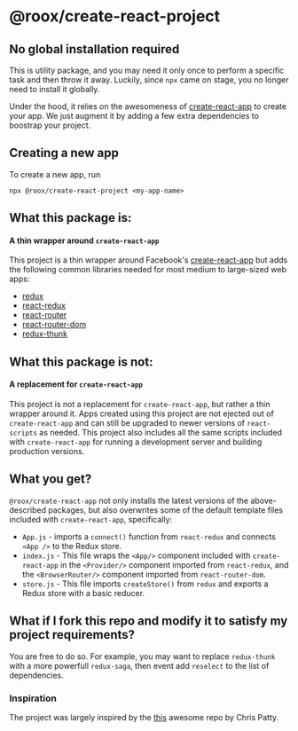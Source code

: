 # @roox/create-react-project

## No global installation required

This is utility package, and you may need it only once to perform a specific task and then throw it away.
Luckily, since `npx` came on stage, you no longer need to install it globally. 

Under the hood, it relies on the awesomeness of [create-react-app](https://github.com/facebookincubator/create-react-app)
to create your app. We just augment it by adding a few extra dependencies to boostrap your project.

## Creating a new app

To create a new app, run
```
npx @roox/create-react-project <my-app-name>
```

## What this package is:

#### A thin wrapper around `create-react-app`
This project is a thin wrapper around Facebook's [create-react-app](https://github.com/facebookincubator/create-react-app) but adds the following common libraries needed for most medium to large-sized web apps:

- [redux](http://redux.js.org/)
- [react-redux](https://github.com/reactjs/react-redux)
- [react-router](https://github.com/ReactTraining/react-router)
- [react-router-dom](https://www.npmjs.com/package/react-router-dom)
- [redux-thunk](https://github.com/gaearon/redux-thunk)

## What this package is not:

#### A replacement for `create-react-app`
This project is not a replacement for `create-react-app`, but rather a thin wrapper around it. Apps created using this project are not ejected out of `create-react-app` and can still be upgraded to newer versions of `react-scripts` as needed. This project also includes all the same scripts included with `create-react-app` for running a development server and building production versions.

## What you get?

`@roox/create-react-app` not only installs the latest versions of the above-described packages, but also overwrites some of the default template files included with `create-react-app`, specifically:

- `App.js` - imports a `connect()` function from `react-redux` and connects `<App />` to the Redux store.
- `index.js` - This file wraps the `<App/>` component included with `create-react-app` in the `<Provider/>` component imported from `react-redux`, and the `<BrowserRouter/>` component imported from `react-router-dom`.
- `store.js` - This file imports `createStore()` from `redux` and exports a Redux store with a basic reducer.

## What if I fork this repo and modify it to satisfy my project requirements?

You are free to do so. For example, you may want to replace `redux-thunk` with a more powerfull `redux-saga`, then event add `reselect` to the list of dependencies.

### Inspiration

The project was largely inspired by the [this](https://github.com/chrisjpatty/create-react-redux-router-app) awesome repo
by Chris Patty.
